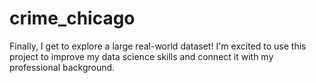 # crime_chicago
Finally, I get to explore a large real-world dataset! I'm excited to use this project to improve my data science skills and connect it with my professional background.
